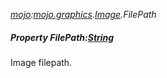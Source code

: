 _[mojo](../../modules/mojo/mojo-module.md):[mojo.graphics](../../modules/mojo/mojo-graphics.md).[Image](../../modules/mojo/mojo-graphics-image.md).FilePath_
##### Property FilePath:[String](../../modules/wonkey/wonkey-types-string.md)
Image filepath.
